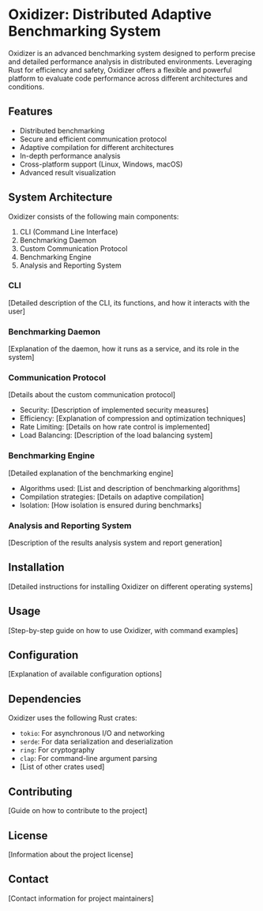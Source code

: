 # Oxidizer: Distributed Adaptive Benchmarking System

Oxidizer is an advanced benchmarking system designed to perform precise and detailed performance analysis in distributed environments. Leveraging Rust for efficiency and safety, Oxidizer offers a flexible and powerful platform to evaluate code performance across different architectures and conditions.

## Features

- Distributed benchmarking
- Secure and efficient communication protocol
- Adaptive compilation for different architectures
- In-depth performance analysis
- Cross-platform support (Linux, Windows, macOS)
- Advanced result visualization

## System Architecture

Oxidizer consists of the following main components:

1. CLI (Command Line Interface)
2. Benchmarking Daemon
3. Custom Communication Protocol
4. Benchmarking Engine
5. Analysis and Reporting System

### CLI

[Detailed description of the CLI, its functions, and how it interacts with the user]

### Benchmarking Daemon

[Explanation of the daemon, how it runs as a service, and its role in the system]

### Communication Protocol

[Details about the custom communication protocol]

- Security: [Description of implemented security measures]
- Efficiency: [Explanation of compression and optimization techniques]
- Rate Limiting: [Details on how rate control is implemented]
- Load Balancing: [Description of the load balancing system]

### Benchmarking Engine

[Detailed explanation of the benchmarking engine]

- Algorithms used: [List and description of benchmarking algorithms]
- Compilation strategies: [Details on adaptive compilation]
- Isolation: [How isolation is ensured during benchmarks]

### Analysis and Reporting System

[Description of the results analysis system and report generation]

## Installation

[Detailed instructions for installing Oxidizer on different operating systems]

## Usage

[Step-by-step guide on how to use Oxidizer, with command examples]

## Configuration

[Explanation of available configuration options]

## Dependencies

Oxidizer uses the following Rust crates:

- `tokio`: For asynchronous I/O and networking
- `serde`: For data serialization and deserialization
- `ring`: For cryptography
- `clap`: For command-line argument parsing
- [List of other crates used]

## Contributing

[Guide on how to contribute to the project]

## License

[Information about the project license]

## Contact

[Contact information for project maintainers]
